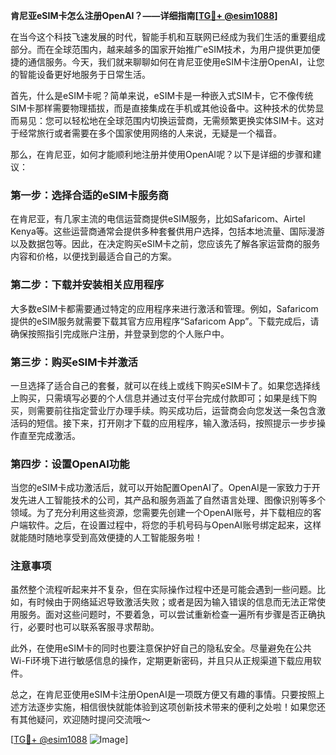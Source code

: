 **肯尼亚eSIM卡怎么注册OpenAI？——详细指南[[TG💪+ @esim1088](https://t.me/s/esim1088)]**

在当今这个科技飞速发展的时代，智能手机和互联网已经成为我们生活的重要组成部分。而在全球范围内，越来越多的国家开始推广eSIM技术，为用户提供更加便捷的通信服务。今天，我们就来聊聊如何在肯尼亚使用eSIM卡注册OpenAI，让您的智能设备更好地服务于日常生活。

首先，什么是eSIM卡呢？简单来说，eSIM卡是一种嵌入式SIM卡，它不像传统SIM卡那样需要物理插拔，而是直接集成在手机或其他设备中。这种技术的优势显而易见：您可以轻松地在全球范围内切换运营商，无需频繁更换实体SIM卡。这对于经常旅行或者需要在多个国家使用网络的人来说，无疑是一个福音。

那么，在肯尼亚，如何才能顺利地注册并使用OpenAI呢？以下是详细的步骤和建议：

### 第一步：选择合适的eSIM卡服务商

在肯尼亚，有几家主流的电信运营商提供eSIM服务，比如Safaricom、Airtel Kenya等。这些运营商通常会提供多种套餐供用户选择，包括本地流量、国际漫游以及数据包等。因此，在决定购买eSIM卡之前，您应该先了解各家运营商的服务内容和价格，以便找到最适合自己的方案。

### 第二步：下载并安装相关应用程序

大多数eSIM卡都需要通过特定的应用程序来进行激活和管理。例如，Safaricom提供的eSIM服务就需要下载其官方应用程序“Safaricom App”。下载完成后，请确保按照指引完成账户注册，并登录到您的个人账户中。

### 第三步：购买eSIM卡并激活

一旦选择了适合自己的套餐，就可以在线上或线下购买eSIM卡了。如果您选择线上购买，只需填写必要的个人信息并通过支付平台完成付款即可；如果是线下购买，则需要前往指定营业厅办理手续。购买成功后，运营商会向您发送一条包含激活码的短信。接下来，打开刚才下载的应用程序，输入激活码，按照提示一步步操作直至完成激活。

### 第四步：设置OpenAI功能

当您的eSIM卡成功激活后，就可以开始配置OpenAI了。OpenAI是一家致力于开发先进人工智能技术的公司，其产品和服务涵盖了自然语言处理、图像识别等多个领域。为了充分利用这些资源，您需要先创建一个OpenAI账号，并下载相应的客户端软件。之后，在设置过程中，将您的手机号码与OpenAI账号绑定起来，这样就能随时随地享受到高效便捷的人工智能服务啦！

### 注意事项

虽然整个流程听起来并不复杂，但在实际操作过程中还是可能会遇到一些问题。比如，有时候由于网络延迟导致激活失败；或者是因为输入错误的信息而无法正常使用服务。面对这些问题时，不要着急，可以尝试重新检查一遍所有步骤是否正确执行，必要时也可以联系客服寻求帮助。

此外，在使用eSIM卡的同时也要注意保护好自己的隐私安全。尽量避免在公共Wi-Fi环境下进行敏感信息的操作，定期更新密码，并且只从正规渠道下载应用软件。

总之，在肯尼亚使用eSIM卡注册OpenAI是一项既方便又有趣的事情。只要按照上述方法逐步实施，相信很快就能体验到这项创新技术带来的便利之处啦！如果您还有其他疑问，欢迎随时提问交流哦～

[[TG💪+ @esim1088](https://t.me/s/esim1088) ![Image](https://i.postimg.cc/4NQfJmqS/Snipaste-2025-05-13-00-14-12.png)]